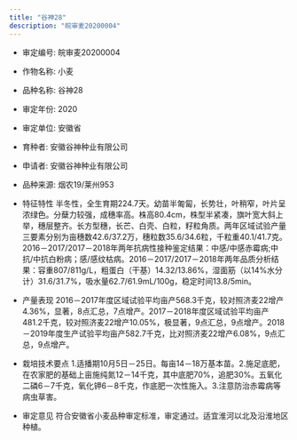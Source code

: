 ```yaml
---
title: "谷神28"
description: "皖审麦20200004"
---
```

* 审定编号:  皖审麦20200004

*  作物名称:  小麦

*  品种名称:  谷神28

*  审定年份:  2020

*  审定单位:  安徽省

* 育种者:  安徽谷神种业有限公司

*  申请者:  安徽谷神种业有限公司

*  品种来源:  烟农19/莱州953

*  特征特性
半冬性，全生育期224.7天。幼苗半匍匐，长势壮，叶稍窄，叶片呈浓绿色。分蘖力较强，成穗率高。株高80.4cm，株型半紧凑，旗叶宽大斜上举，穗层整齐。长方型穗，长芒、白壳、白粒，籽粒角质。两年区域试验产量三要素分别为亩穗数42.6/37.2万，穗粒数35.6/34.6粒，千粒重40.1/41.7克。2016－2017/2017－2018年两年抗病性接种鉴定结果：中感/中感赤霉病;中抗/中抗白粉病；感/感纹枯病。2016－2017/2017－2018年两年品质分析结果：容重807/811g/L，粗蛋白（干基）14.32/13.86%，湿面筋（以14%水分计）31.6/31.7%，吸水量62.7/61.9mL/100g，稳定时间13.8/5min。

*  产量表现
2016－2017年度区域试验平均亩产568.3千克，较对照济麦22增产4.36%，显著，8点汇总，7点增产。2017－2018年度区域试验平均亩产481.2千克，较对照济麦22增产10.05%，极显著，9点汇总，9点增产。2018－2019年度生产试验平均亩产582.7千克，比对照济麦22增产6.08%，9点汇总，9点增产。

*  栽培技术要点
1.适播期10月5日－25日。每亩14－18万基本苗。2.施足底肥，在农家肥的基础上亩施纯氮12－14千克，其中底肥70%，追肥30%。五氧化二磷6－7千克，氧化钾6－8千克，作底肥一次性施入。3.注意防治赤霉病等病虫草害。

*  审定意见
符合安徽省小麦品种审定标准，审定通过。适宜淮河以北及沿淮地区种植。
